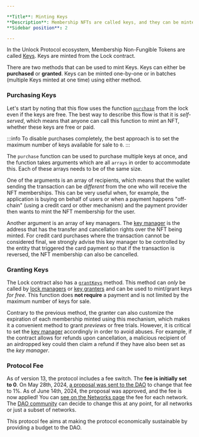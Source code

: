 ```yaml
---

**Title**: Minting Keys  
**Description**: Membership NFTs are called keys, and they can be minted from the Lock contract using two different methods.  
**Sidebar position**: 2  

---
```


In the Unlock Protocol ecosystem, Membership Non-Fungible Tokens are called [Keys](https://unlock-protocol.com/guides/locksmith-lingo/). Keys are minted from the Lock contract.

There are two methods that can be used to mint Keys. Keys can either be **purchased** or **granted**. Keys can be minted one-by-one or in batches (multiple Keys minted at one time) using either method.

### Purchasing Keys

Let's start by noting that this flow uses the function [`purchase`](/core-protocol/smart-contracts-api/PublicLock#purchase) from the lock even if the keys are free. The best way to describe this flow is that it is _self-served_, which means that anyone can call this function to mint an NFT, whether these keys are free or paid.

:::info
To disable purchases completely, the best approach is to set the maximum number of keys available for sale to `0`.
:::

The `purchase` function can be used to purchase multiple keys at once, and the function takes arguments which are all `arrays` in order to accommodate this. Each of these arrays needs to be of the same size.

One of the arguments is an array of recipients, which means that the wallet sending the transaction can be _different_ from the one who will receive the NFT memberships. This can be very useful when, for example, the application is buying on behalf of users or when a payment happens "off-chain" (using a credit card or other mechanism) and the payment provider then wants to mint the NFT membership for the user.

Another argument is an array of key managers. The [key manager](/core-protocol/public-lock/access-control#keymanager) is the address that has the transfer and cancellation rights over the NFT being minted. For credit card purchases where the transaction cannot be considered final, we strongly advise this key manager to be controlled by the entity that triggered the card payment so that if the transaction is reversed, the NFT membership can also be cancelled.

### Granting Keys

The Lock contract also has a [`grantKeys`](/core-protocol/smart-contracts-api/PublicLock#grantkeys) method. This method can _only_ be called by [lock managers](/core-protocol/public-lock/access-control#lockmanager) or [key granters](/core-protocol/public-lock/access-control#keygranter) and can be used to mint/grant keys _for free_. This function does **not require** a payment and is not limited by the maximum number of keys for sale.

Contrary to the previous method, the granter can also customize the expiration of each membership minted using this mechanism, which makes it a convenient method to grant _previews_ or free trials. However, it is critical to set the [key manager](/core-protocol/public-lock/access-control#keymanager) accordingly in order to avoid abuses. For example, if the contract allows for refunds upon cancellation, a malicious recipient of an airdropped key could then claim a refund if they have also been set as the _key manager_.

### Protocol Fee

As of version 13, the protocol includes a fee switch. The **fee is initially set to 0**. On May 28th, 2024, [a proposal was sent to the DAO](https://www.tally.xyz/gov/unlock/proposal/72110981722145472193202862106710876303006911465748904597113931014096574827698) to change that fee to 1%. As of June 14th, 2024, the proposal was approved, and the fee is now applied! You can [see on the Networks page](../unlock/networks.mdx) the fee for each network. The [DAO community](../../governance/unlock-dao) can decide to change this at any point, for all networks or just a subset of networks.

This protocol fee aims at making the protocol economically sustainable by providing a budget to the DAO.